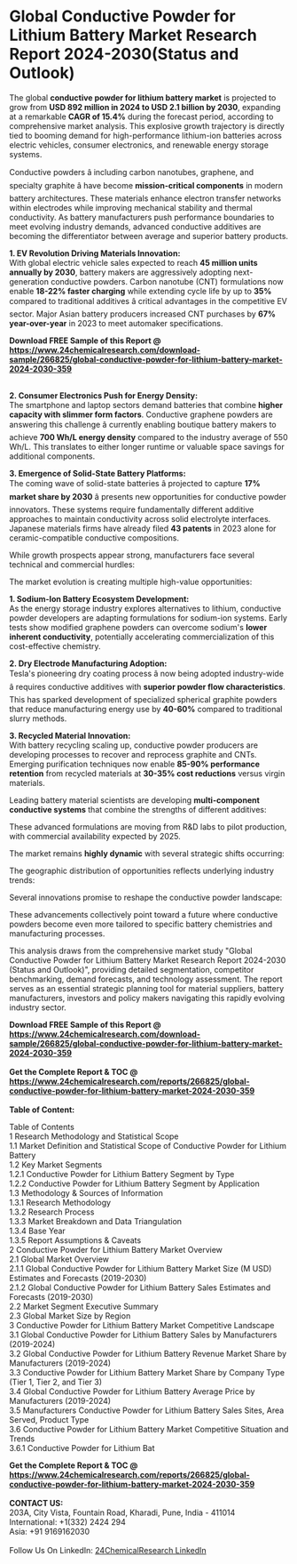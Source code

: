 <h1>Global Conductive Powder for Lithium Battery Market Research Report 2024-2030(Status and Outlook)</h1><p>The global <strong>conductive powder for lithium battery market</strong> is projected to grow from <strong>USD 892 million in 2024 to USD 2.1 billion by 2030</strong>, expanding at a remarkable <strong>CAGR of 15.4%</strong> during the forecast period, according to comprehensive market analysis. This explosive growth trajectory is directly tied to booming demand for high-performance lithium-ion batteries across electric vehicles, consumer electronics, and renewable energy storage systems.</p><p>Conductive powders â including carbon nanotubes, graphene, and specialty graphite â have become <strong>mission-critical components</strong> in modern battery architectures. These materials enhance electron transfer networks within electrodes while improving mechanical stability and thermal conductivity. As battery manufacturers push performance boundaries to meet evolving industry demands, advanced conductive additives are becoming the differentiator between average and superior battery products.</p><p><strong>1. EV Revolution Driving Materials Innovation:</strong><br>
With global electric vehicle sales expected to reach <strong>45 million units annually by 2030</strong>, battery makers are aggressively adopting next-generation conductive powders. Carbon nanotube (CNT) formulations now enable <strong>18-22% faster charging</strong> while extending cycle life by up to <strong>35%</strong> compared to traditional additives â critical advantages in the competitive EV sector. Major Asian battery producers increased CNT purchases by <strong>67% year-over-year</strong> in 2023 to meet automaker specifications.</p><div><b>Download FREE Sample of this Report @ 
            <a href="https://www.24chemicalresearch.com/download-sample/266825/global-conductive-powder-for-lithium-battery-market-2024-2030-359">
            https://www.24chemicalresearch.com/download-sample/266825/global-conductive-powder-for-lithium-battery-market-2024-2030-359</a></b></div><br><p><strong>2. Consumer Electronics Push for Energy Density:</strong><br>
The smartphone and laptop sectors demand batteries that combine <strong>higher capacity with slimmer form factors</strong>. Conductive graphene powders are answering this challenge â currently enabling boutique battery makers to achieve <strong>700 Wh/L energy density</strong> compared to the industry average of 550 Wh/L. This translates to either longer runtime or valuable space savings for additional components.</p><p><strong>3. Emergence of Solid-State Battery Platforms:</strong><br>
The coming wave of solid-state batteries â projected to capture <strong>17% market share by 2030</strong> â presents new opportunities for conductive powder innovators. These systems require fundamentally different additive approaches to maintain conductivity across solid electrolyte interfaces. Japanese materials firms have already filed <strong>43 patents</strong> in 2023 alone for ceramic-compatible conductive compositions.</p><p>While growth prospects appear strong, manufacturers face several technical and commercial hurdles:</p><p>The market evolution is creating multiple high-value opportunities:</p><p><strong>1. Sodium-Ion Battery Ecosystem Development:</strong><br>
As the energy storage industry explores alternatives to lithium, conductive powder developers are adapting formulations for sodium-ion systems. Early tests show modified graphene powders can overcome sodium's <strong>lower inherent conductivity</strong>, potentially accelerating commercialization of this cost-effective chemistry.</p><p><strong>2. Dry Electrode Manufacturing Adoption:</strong><br>
Tesla's pioneering dry coating process â now being adopted industry-wide â requires conductive additives with <strong>superior powder flow characteristics</strong>. This has sparked development of specialized spherical graphite powders that reduce manufacturing energy use by <strong>40-60%</strong> compared to traditional slurry methods.</p><p><strong>3. Recycled Material Innovation:</strong><br>
With battery recycling scaling up, conductive powder producers are developing processes to recover and reprocess graphite and CNTs. Emerging purification techniques now enable <strong>85-90% performance retention</strong> from recycled materials at <strong>30-35% cost reductions</strong> versus virgin materials.</p><p>Leading battery material scientists are developing <strong>multi-component conductive systems</strong> that combine the strengths of different additives:</p><p>These advanced formulations are moving from R&amp;D labs to pilot production, with commercial availability expected by 2025.</p><p>The market remains <strong>highly dynamic</strong> with several strategic shifts occurring:</p><p>The geographic distribution of opportunities reflects underlying industry trends:</p><p>Several innovations promise to reshape the conductive powder landscape:</p><p>These advancements collectively point toward a future where conductive powders become even more tailored to specific battery chemistries and manufacturing processes.</p><p>This analysis draws from the comprehensive market study "Global Conductive Powder for Lithium Battery Market Research Report 2024-2030 (Status and Outlook)", providing detailed segmentation, competitor benchmarking, demand forecasts, and technology assessment. The report serves as an essential strategic planning tool for material suppliers, battery manufacturers, investors and policy makers navigating this rapidly evolving industry sector.</p><div><b>Download FREE Sample of this Report @ 
            <a href="https://www.24chemicalresearch.com/download-sample/266825/global-conductive-powder-for-lithium-battery-market-2024-2030-359">
            https://www.24chemicalresearch.com/download-sample/266825/global-conductive-powder-for-lithium-battery-market-2024-2030-359</a></b></div><br><div><b>Get the Complete Report & TOC @ 
            <a href="https://www.24chemicalresearch.com/reports/266825/global-conductive-powder-for-lithium-battery-market-2024-2030-359">
            https://www.24chemicalresearch.com/reports/266825/global-conductive-powder-for-lithium-battery-market-2024-2030-359</a></b></div><br>
            <b>Table of Content:</b><p>Table of Contents<br />
1 Research Methodology and Statistical Scope<br />
1.1 Market Definition and Statistical Scope of Conductive Powder for Lithium Battery<br />
1.2 Key Market Segments<br />
1.2.1 Conductive Powder for Lithium Battery Segment by Type<br />
1.2.2 Conductive Powder for Lithium Battery Segment by Application<br />
1.3 Methodology & Sources of Information<br />
1.3.1 Research Methodology<br />
1.3.2 Research Process<br />
1.3.3 Market Breakdown and Data Triangulation<br />
1.3.4 Base Year<br />
1.3.5 Report Assumptions & Caveats<br />
2 Conductive Powder for Lithium Battery Market Overview<br />
2.1 Global Market Overview<br />
2.1.1 Global Conductive Powder for Lithium Battery Market Size (M USD) Estimates and Forecasts (2019-2030)<br />
2.1.2 Global Conductive Powder for Lithium Battery Sales Estimates and Forecasts (2019-2030)<br />
2.2 Market Segment Executive Summary<br />
2.3 Global Market Size by Region<br />
3 Conductive Powder for Lithium Battery Market Competitive Landscape<br />
3.1 Global Conductive Powder for Lithium Battery Sales by Manufacturers (2019-2024)<br />
3.2 Global Conductive Powder for Lithium Battery Revenue Market Share by Manufacturers (2019-2024)<br />
3.3 Conductive Powder for Lithium Battery Market Share by Company Type (Tier 1, Tier 2, and Tier 3)<br />
3.4 Global Conductive Powder for Lithium Battery Average Price by Manufacturers (2019-2024)<br />
3.5 Manufacturers Conductive Powder for Lithium Battery Sales Sites, Area Served, Product Type<br />
3.6 Conductive Powder for Lithium Battery Market Competitive Situation and Trends<br />
3.6.1 Conductive Powder for Lithium Bat</p><div><b>Get the Complete Report & TOC @ 
            <a href="https://www.24chemicalresearch.com/reports/266825/global-conductive-powder-for-lithium-battery-market-2024-2030-359">
            https://www.24chemicalresearch.com/reports/266825/global-conductive-powder-for-lithium-battery-market-2024-2030-359</a></b></div><br><b>CONTACT US:</b><br>
            203A, City Vista, Fountain Road, Kharadi, Pune, India - 411014<br>
            International: +1(332) 2424 294<br>
            Asia: +91 9169162030 <br><br>
            Follow Us On LinkedIn: <a href="https://www.linkedin.com/company/24chemicalresearch/">24ChemicalResearch LinkedIn</a>